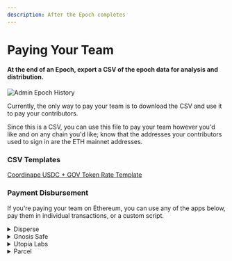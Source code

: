 ```yaml
---
description: After the Epoch completes
---
```


# Paying Your Team

#### At the end of an Epoch, export a CSV of the epoch data for analysis and distribution.

![Admin Epoch History](<../../../.gitbook/assets/image (32).png>)

Currently, the only way to pay your team is to download the CSV and use it to pay your contributors.

Since this is a CSV, you can use this file to pay your team however you'd like and on any chain you'd like; know that the addresses your contributors used to sign in are the ETH mainnet addresses.

### CSV Templates

[Coordinape USDC + GOV Token Rate Template](https://docs.google.com/spreadsheets/d/1qXdhFvtYkuiJE1MHOkwx0WuVWlbKgwfDjZeDrb6JAC4/edit?usp=sharing)

### Payment Disbursement

If you're paying your team on Ethereum, you can use any of the apps below, pay them in individual transactions, or a custom script.

<details>

<summary>Disperse</summary>

In the [Disperse ](broken-reference/)app after you have your csv you can distribute the tokens you wish to allocate by pasting the token address into the token address section

<img src="../../../.gitbook/assets/image (18).png" alt="" data-size="original">

Then you'll need to take the address and the amount and paste it into the box below.

<img src="../../../.gitbook/assets/image (27).png" alt="" data-size="original">

When you're done, make sure it looks ok and then, click approve and then disperse token

<img src="../../../.gitbook/assets/image (13).png" alt="" data-size="original">

</details>

<details>

<summary>Gnosis Safe</summary>

* Log into your safe

<!---->

* Click apps, search Csv, and select CSV Airdrop
  1. ![](<../../../.gitbook/assets/image (12).png>)

<!---->

*   Format your Coordinape csv correctly:

    Preparing a Transfer File

    Transfer files are expected to be in CSV format with the following required columns:

    * **`token_type`**: The type of token that is being transferred. One of `erc20,nft` or `native`. NFT Tokens can be either ERC721 or ERC1155.
    * **`token_address`**: Ethereum address of ERC20 token to be transferred. This has to be left blank for native (ETH) transfers.
    * **`receiver`**: Ethereum address of transfer receiver.
    * **`amount`**: the amount of token to be transferred. This can be left blank for erc721 transfers.
    * **`id`**: The id of the collectible token (erc721 or erc1155) to transfer. This can be left blank for native and erc20 transfers.

    **Important: The CSV file has to use "," as a separator and the header row always has to be provided as the first row and include the described column names.**

<!---->

* Upload your csv and click submit.
  1. ![](<../../../.gitbook/assets/image (30).png>)

</details>

<details>

<summary>Utopia Labs</summary>

[Loom Video](https://www.loom.com/share/38d2eb121d044c759555dfdf61c271fa)

### Step by Step Tutorial

#### Before Uploading

1. Download the raw data from Coordinape, and upload that into this Google Sheets template [here.](https://docs.google.com/spreadsheets/d/1z4nDeBKj9Z81se3YIsiaY8JpbnVgz4vI78mUzeRgW6g/edit?usp=sharing)
2. Remove all of the contributors that received 0 GIVE.
3. Remove the “sent” column, which is the column that outlines how much contributors gave to others.
4. Sum up the received column at the bottom
5. Add a column that says “% of budget”
   1. Divide the amount received per contributor by the total sum to get the % of the budget that they’re going to receive.
   2. Add the total budget amount that you planned to pay for this circle/epoch at the bottom of the % of budget column.
6. Add another column that says total received based in USD
   1. Multiply the % of the budget by the total budget amount
   2. By doing this, you know the breakdown of how much the contributor should get paid.

#### If the user gets paid in one token, you can move forward with adding two more columns

1. **Amount denominated in \_(optional) We currently support 5 currencies: USD, CAD, EUR, GBP, AUD**\_
   1. This should only be for native token amounts. If you’re paying out in USDC, leave this form field blank.
2.  **Pay-out Token (Required)**

    1. The token you’re paying out in.

    [CSV Payments](https://www.notion.so/a361f457363a4a8fb8eb7a59bd5aaf93)
3. Upload the CSV in Utopia

#### IF the contributor gets paid in MULTIPLE tokens, then you’re going go to have to do the following:

1. Create 3 more columns for each token:
   1. Amount
   2. **Amount denominated in** _(optional) We currently support 5 currencies: USD, CAD, EUR, GBP, AUD_
   3. Pay-out Token
   4. Calculate the amounts accordingly.
      1. If you’re paying out in two tokens (assuming you’re paying an equal allocation of each token, divide the total received based in USD by 2
2. Create a new sheets, and copy paste the first table with only the first section of the first token into another sheet.
3. Then, paste the second token amounts UNDERNEATH the first token amount table.
   1. This means that you’re going to have duplicate contributors, wallets, etc.
   2. Again, paste as values only.
   3. In this case tho, if you’re paying out in native tokens, and denominating it based in USD, you would have to add “USD” in the “**Amount denominated in** _(optional) We currently support 5 currencies: USD, CAD, EUR, GBP, AUD” column._

Therefore, if you’re paying out an individual with multiple tokens, then each token requires a new row, meaning duplicate individuals.

Once you have this available, you’re ready to import into Utopia!

</details>

<details>

<summary>Parcel</summary>

With this integration, Parcel operators can now view the details of each Circle, the status of Epochs with the corresponding list of participants & allocated GIVE scores directly on Parcel. The budget determined by the operator is automatically distributed as per GIVE scores in a simple flow through Parcel saving them from costly errors & hours of admin work.

Coordinape integration can be found under the integrations tab on the navbar from the [Parcel site](https://app.parcel.money)

**Prerequisite :** Wallet address signed into Parcel should be an admin of the Coordinape Circle. If you don’t have a Coordinape Circle already, log in to Coordinape and [create a circle here](https://app.coordinape.com/new-circle).

Steps to follow :

**1. Go to Integrations tab. click on Coordinape**

****![](<../../../.gitbook/assets/image (7).png>)****

**2. Connect your Coordinape account**\
You will be asked to sign a message that gives us permissions to access your Coordinape data.

**Note:** We do not do any kind of write operations to your Coordinape circles. We use these permissions only to get the details of your circles and epochs.

**3. It will display all the circles on Coordinape associated with the connected wallet**![](<../../../.gitbook/assets/image (11).png>)

Click on any of the circles to view all the epochs of that circle.![](<../../../.gitbook/assets/image (6).png>)

**Note:** You can only create payouts for completed epochs.

**4.  To view all the participants of the circle, click on** <mark style="color:blue;">**View Participants**</mark> **button in the top right corner to view all the participants of the circle.**![](<../../../.gitbook/assets/image (14).png>)****

**5. Clicking on** <mark style="color:blue;">**Pay**</mark> **button of an epoch will open the review screen**. Enter the total budget amount for that epoch, and the app will automatically calculate the payout values to be sent to each recipient.![](<../../../.gitbook/assets/image (8).png>)

6\. Once the budget is set, select the **Payment Category** and enter the **Description** for your reference. Click on the <mark style="color:blue;">**Create Transaction**</mark> button to complete the process.

</details>
